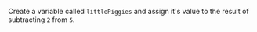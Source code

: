 Create a variable called `littlePiggies` and assign it's value to the result of subtracting `2` from `5`.
